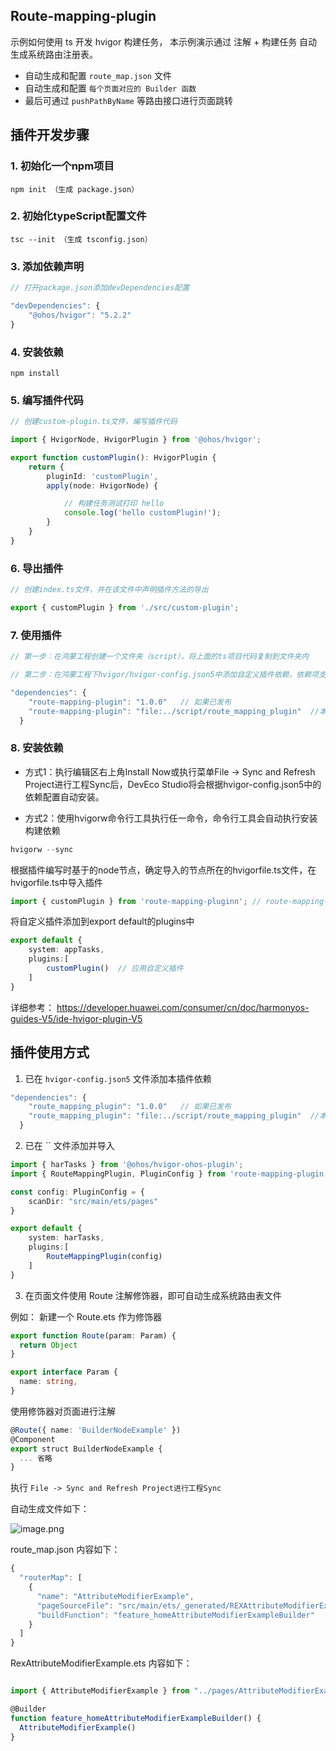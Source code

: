 
## Route-mapping-plugin

示例如何使用 ts 开发 hvigor 构建任务， 本示例演示通过 注解 + 构建任务 自动生成系统路由注册表。

+ 自动生成和配置 `route_map.json` 文件
+ 自动生成和配置 `每个页面对应的 Builder 函数`
+ 最后可通过 `pushPathByName` 等路由接口进行页面跳转


## 插件开发步骤

### 1. 初始化一个npm项目
`npm init （生成 package.json）`


### 2. 初始化typeScript配置文件
`tsc --init （生成 tsconfig.json）`


### 3. 添加依赖声明
```ts
// 打开package.json添加devDependencies配置

"devDependencies": {
    "@ohos/hvigor": "5.2.2"
}
```

### 4. 安装依赖
`npm install`


### 5. 编写插件代码
```ts
// 创建custom-plugin.ts文件，编写插件代码

import { HvigorNode, HvigorPlugin } from '@ohos/hvigor';

export function customPlugin(): HvigorPlugin {
    return {
        pluginId: 'customPlugin',
        apply(node: HvigorNode) {

            // 构建任务测试打印 hello
            console.log('hello customPlugin!');
        }
    }
}
```

### 6. 导出插件
```ts
// 创建index.ts文件，并在该文件中声明插件方法的导出

export { customPlugin } from './src/custom-plugin';
```

### 7. 使用插件
```ts
// 第一步：在鸿蒙工程创建一个文件夹（script），将上面的ts项目代码复制到文件夹内

// 第二步：在鸿蒙工程下hvigor/hvigor-config.json5中添加自定义插件依赖，依赖项支持离线插件配置

"dependencies": {
    "route-mapping-plugin": "1.0.0"   // 如果已发布
    "route-mapping-plugin": "file:../script/route_mapping_plugin"  //本地依赖
  }
```

### 8. 安装依赖

+ 方式1：执行编辑区右上角Install Now或执行菜单File -> Sync and Refresh Project进行工程Sync后，DevEco Studio将会根据hvigor-config.json5中的依赖配置自动安装。

+ 方式2：使用hvigorw命令行工具执行任一命令，命令行工具会自动执行安装构建依赖

```ts
hvigorw --sync
```

根据插件编写时基于的node节点，确定导入的节点所在的hvigorfile.ts文件，在hvigorfile.ts中导入插件

```ts
import { customPlugin } from 'route-mapping-pluginn'; // route-mapping-plugin 对应的是 config 中导入时设置的别名
```

将自定义插件添加到export default的plugins中

```ts
export default {
    system: appTasks,
    plugins:[
        customPlugin()  // 应用自定义插件
    ]
}
```

详细参考： https://developer.huawei.com/consumer/cn/doc/harmonyos-guides-V5/ide-hvigor-plugin-V5

## 插件使用方式

1. 已在 `hvigor-config.json5` 文件添加本插件依赖
```ts
"dependencies": {
    "route_mapping_plugin": "1.0.0"   // 如果已发布
    "route_mapping_plugin": "file:../script/route_mapping_plugin"  //本地依赖
  }
```
2. 已在 `` 文件添加并导入
```ts
import { harTasks } from '@ohos/hvigor-ohos-plugin';
import { RouteMappingPlugin, PluginConfig } from 'route-mapping-plugin'

const config: PluginConfig = {
    scanDir: "src/main/ets/pages"
}

export default {
    system: harTasks,  
    plugins:[
        RouteMappingPlugin(config)
    ]   
}
```
3. 在页面文件使用 Route 注解修饰器，即可自动生成系统路由表文件

例如：
新建一个 Route.ets 作为修饰器
```ts
export function Route(param: Param) {
  return Object
}

export interface Param {
  name: string,
}
```
使用修饰器对页面进行注解
```ts
@Route({ name: 'BuilderNodeExample' })
@Component
export struct BuilderNodeExample {
  ... 省略
}
```

执行 `File -> Sync and Refresh Project进行工程Sync`

自动生成文件如下：

![image.png](https://upload-images.jianshu.io/upload_images/25776880-579e1693f52f6a64.png?imageMogr2/auto-orient/strip%7CimageView2/2/w/1240)

route_map.json 内容如下：
```ts
{
  "routerMap": [
    {
      "name": "AttributeModifierExample",
      "pageSourceFile": "src/main/ets/_generated/REXAttributeModifierExample.ets",
      "buildFunction": "feature_homeAttributeModifierExampleBuilder"
    }
  ]
}
```

RexAttributeModifierExample.ets 内容如下：
```ts

import { AttributeModifierExample } from "../pages/AttributeModifierExample";

@Builder
function feature_homeAttributeModifierExampleBuilder() {
  AttributeModifierExample()
}

```